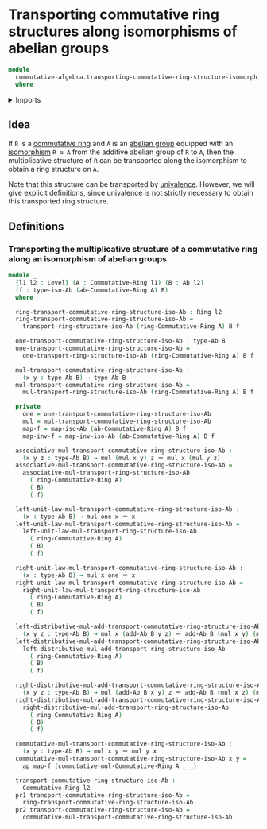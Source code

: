 # Transporting commutative ring structures along isomorphisms of abelian groups

```agda
module
  commutative-algebra.transporting-commutative-ring-structure-isomorphisms-abelian-groups
  where
```

<details><summary>Imports</summary>

```agda
open import commutative-algebra.commutative-rings

open import foundation.action-on-identifications-functions
open import foundation.dependent-pair-types
open import foundation.identity-types
open import foundation.unital-binary-operations
open import foundation.universe-levels

open import group-theory.abelian-groups
open import group-theory.isomorphisms-abelian-groups
open import group-theory.semigroups

open import ring-theory.rings
open import ring-theory.transporting-ring-structure-along-isomorphisms-abelian-groups
```

</details>

## Idea

If `R` is a [commutative ring](commutative-algebra.commutative-rings.md) and `A`
is an [abelian group](group-theory.abelian-groups.md) equipped with an
[isomorphism](group-theory.isomorphisms-abelian-groups.md) `R ≅ A` from the
additive abelian group of `R` to `A`, then the multiplicative structure of `R`
can be transported along the isomorphism to obtain a ring structure on `A`.

Note that this structure can be transported by
[univalence](foundation.univalence.md). However, we will give explicit
definitions, since univalence is not strictly necessary to obtain this
transported ring structure.

## Definitions

### Transporting the multiplicative structure of a commutative ring along an isomorphism of abelian groups

```agda
module _
  {l1 l2 : Level} (A : Commutative-Ring l1) (B : Ab l2)
  (f : type-iso-Ab (ab-Commutative-Ring A) B)
  where

  ring-transport-commutative-ring-structure-iso-Ab : Ring l2
  ring-transport-commutative-ring-structure-iso-Ab =
    transport-ring-structure-iso-Ab (ring-Commutative-Ring A) B f

  one-transport-commutative-ring-structure-iso-Ab : type-Ab B
  one-transport-commutative-ring-structure-iso-Ab =
    one-transport-ring-structure-iso-Ab (ring-Commutative-Ring A) B f

  mul-transport-commutative-ring-structure-iso-Ab :
    (x y : type-Ab B) → type-Ab B
  mul-transport-commutative-ring-structure-iso-Ab =
    mul-transport-ring-structure-iso-Ab (ring-Commutative-Ring A) B f

  private
    one = one-transport-commutative-ring-structure-iso-Ab
    mul = mul-transport-commutative-ring-structure-iso-Ab
    map-f = map-iso-Ab (ab-Commutative-Ring A) B f
    map-inv-f = map-inv-iso-Ab (ab-Commutative-Ring A) B f

  associative-mul-transport-commutative-ring-structure-iso-Ab :
    (x y z : type-Ab B) → mul (mul x y) z ＝ mul x (mul y z)
  associative-mul-transport-commutative-ring-structure-iso-Ab =
    associative-mul-transport-ring-structure-iso-Ab
      ( ring-Commutative-Ring A)
      ( B)
      ( f)

  left-unit-law-mul-transport-commutative-ring-structure-iso-Ab :
    (x : type-Ab B) → mul one x ＝ x
  left-unit-law-mul-transport-commutative-ring-structure-iso-Ab =
    left-unit-law-mul-transport-ring-structure-iso-Ab
      ( ring-Commutative-Ring A)
      ( B)
      ( f)

  right-unit-law-mul-transport-commutative-ring-structure-iso-Ab :
    (x : type-Ab B) → mul x one ＝ x
  right-unit-law-mul-transport-commutative-ring-structure-iso-Ab =
    right-unit-law-mul-transport-ring-structure-iso-Ab
      ( ring-Commutative-Ring A)
      ( B)
      ( f)

  left-distributive-mul-add-transport-commutative-ring-structure-iso-Ab :
    (x y z : type-Ab B) → mul x (add-Ab B y z) ＝ add-Ab B (mul x y) (mul x z)
  left-distributive-mul-add-transport-commutative-ring-structure-iso-Ab =
    left-distributive-mul-add-transport-ring-structure-iso-Ab
      ( ring-Commutative-Ring A)
      ( B)
      ( f)

  right-distributive-mul-add-transport-commutative-ring-structure-iso-Ab :
    (x y z : type-Ab B) → mul (add-Ab B x y) z ＝ add-Ab B (mul x z) (mul y z)
  right-distributive-mul-add-transport-commutative-ring-structure-iso-Ab =
    right-distributive-mul-add-transport-ring-structure-iso-Ab
      ( ring-Commutative-Ring A)
      ( B)
      ( f)

  commutative-mul-transport-commutative-ring-structure-iso-Ab :
    (x y : type-Ab B) → mul x y ＝ mul y x
  commutative-mul-transport-commutative-ring-structure-iso-Ab x y =
    ap map-f (commutative-mul-Commutative-Ring A _ _)

  transport-commutative-ring-structure-iso-Ab :
    Commutative-Ring l2
  pr1 transport-commutative-ring-structure-iso-Ab =
    ring-transport-commutative-ring-structure-iso-Ab
  pr2 transport-commutative-ring-structure-iso-Ab =
    commutative-mul-transport-commutative-ring-structure-iso-Ab
```
